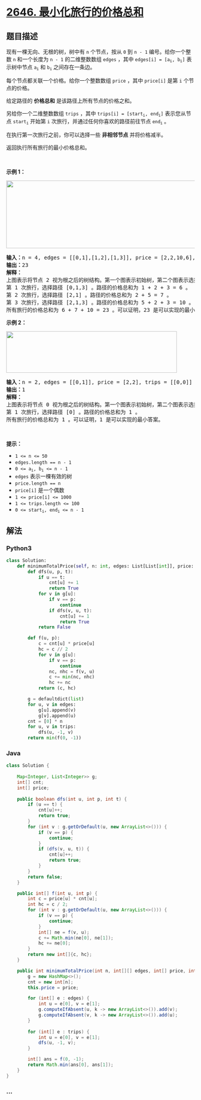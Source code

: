 # [2646. 最小化旅行的价格总和](https://leetcode-cn.com/problems/minimize-the-total-price-of-the-trips)



## 题目描述

<!-- 这里写题目描述 -->

<p>现有一棵无向、无根的树，树中有 <code>n</code> 个节点，按从 <code>0</code> 到 <code>n - 1</code> 编号。给你一个整数 <code>n</code> 和一个长度为 <code>n - 1</code> 的二维整数数组 <code>edges</code> ，其中 <code>edges[i] = [a<sub>i</sub>, b<sub>i</sub>]</code> 表示树中节点 <code>a<sub>i</sub></code> 和 <code>b<sub>i</sub></code> 之间存在一条边。</p>

<p>每个节点都关联一个价格。给你一个整数数组 <code>price</code> ，其中 <code>price[i]</code> 是第 <code>i</code> 个节点的价格。</p>

<p>给定路径的 <strong>价格总和</strong> 是该路径上所有节点的价格之和。</p>

<p>另给你一个二维整数数组 <code>trips</code> ，其中 <code>trips[i] = [start<sub>i</sub>, end<sub>i</sub>]</code> 表示您从节点 <code>start<sub>i</sub></code> 开始第 <code>i</code> 次旅行，并通过任何你喜欢的路径前往节点 <code>end<sub>i</sub></code> 。</p>

<p>在执行第一次旅行之前，你可以选择一些 <strong>非相邻节点</strong> 并将价格减半。</p>

<p>返回执行所有旅行的最小价格总和。</p>

<p>&nbsp;</p>

<p><strong>示例 1：</strong></p>
<img alt="" src="https://assets.leetcode.com/uploads/2023/03/16/diagram2.png" style="width: 541px; height: 181px;">
<pre><strong>输入：</strong>n = 4, edges = [[0,1],[1,2],[1,3]], price = [2,2,10,6], trips = [[0,3],[2,1],[2,3]]
<strong>输出：</strong>23
<strong>解释：
</strong>上图表示将节点 2 视为根之后的树结构。第一个图表示初始树，第二个图表示选择节点 0 、2 和 3 并使其价格减半后的树。
第 1 次旅行，选择路径 [0,1,3] 。路径的价格总和为 1 + 2 + 3 = 6 。
第 2 次旅行，选择路径 [2,1] 。路径的价格总和为 2 + 5 = 7 。
第 3 次旅行，选择路径 [2,1,3] 。路径的价格总和为 5 + 2 + 3 = 10 。
所有旅行的价格总和为 6 + 7 + 10 = 23 。可以证明，23 是可以实现的最小答案。</pre>

<p><strong>示例 2：</strong></p>
<img alt="" src="https://assets.leetcode.com/uploads/2023/03/16/diagram3.png" style="width: 456px; height: 111px;">
<pre><strong>输入：</strong>n = 2, edges = [[0,1]], price = [2,2], trips = [[0,0]]
<strong>输出：</strong>1
<strong>解释：</strong>
上图表示将节点 0 视为根之后的树结构。第一个图表示初始树，第二个图表示选择节点 0 并使其价格减半后的树。 
第 1 次旅行，选择路径 [0] 。路径的价格总和为 1 。 
所有旅行的价格总和为 1 。可以证明，1 是可以实现的最小答案。
</pre>

<p>&nbsp;</p>

<p><strong>提示：</strong></p>

<ul>
	<li><code>1 &lt;= n &lt;= 50</code></li>
	<li><code>edges.length == n - 1</code></li>
	<li><code>0 &lt;= a<sub>i</sub>, b<sub>i</sub> &lt;= n - 1</code></li>
	<li><code>edges</code> 表示一棵有效的树</li>
	<li><code>price.length == n</code></li>
	<li><code>price[i]</code> 是一个偶数</li>
	<li><code>1 &lt;= price[i] &lt;= 1000</code></li>
	<li><code>1 &lt;= trips.length &lt;= 100</code></li>
	<li><code>0 &lt;= start<sub>i</sub>, end<sub>i</sub>&nbsp;&lt;= n - 1</code></li>
</ul>


## 解法

<!-- 这里可写通用的实现逻辑 -->

<!-- tabs:start -->

### **Python3**

<!-- 这里可写当前语言的特殊实现逻辑 -->

```python
class Solution:
    def minimumTotalPrice(self, n: int, edges: List[List[int]], price: List[int], trips: List[List[int]]) -> int:
        def dfs(u, p, t):
            if u == t:
                cnt[u] += 1
                return True
            for v in g[u]:
                if v == p:
                    continue
                if dfs(v, u, t):
                    cnt[u] += 1
                    return True
            return False

        def f(u, p):
            c = cnt[u] * price[u]
            hc = c // 2
            for v in g[u]:
                if v == p:
                    continue
                nc, nhc = f(v, u)
                c += min(nc, nhc)
                hc += nc
            return (c, hc)

        g = defaultdict(list)
        for u, v in edges:
            g[u].append(v)
            g[v].append(u)
        cnt = [0] * n
        for u, v in trips:
            dfs(u, -1, v)
        return min(f(0, -1))
```

### **Java**

<!-- 这里可写当前语言的特殊实现逻辑 -->

```java
class Solution {
    
    Map<Integer, List<Integer>> g;
    int[] cnt;
    int[] price;
    
    public boolean dfs(int u, int p, int t) {
        if (u == t) {
            cnt[u]++;
            return true;
        }
        for (int v : g.getOrDefault(u, new ArrayList<>())) {
            if (v == p) {
                continue;
            }
            if (dfs(v, u, t)) {
                cnt[u]++;
                return true;
            }
        }
        return false;
    }

    public int[] f(int u, int p) {
        int c = price[u] * cnt[u];
        int hc = c / 2;
        for (int v : g.getOrDefault(u, new ArrayList<>())) {
            if (v == p) {
                continue;
            }
            int[] ne = f(v, u);
            c += Math.min(ne[0], ne[1]);
            hc += ne[0];
        }
        return new int[]{c, hc};
    }

    public int minimumTotalPrice(int n, int[][] edges, int[] price, int[][] trips) {
        g = new HashMap<>();
        cnt = new int[n];
        this.price = price;

        for (int[] e : edges) {
            int u = e[0], v = e[1];
            g.computeIfAbsent(u, k -> new ArrayList<>()).add(v);
            g.computeIfAbsent(v, k -> new ArrayList<>()).add(u);
        }
        
        for (int[] e : trips) {
            int u = e[0], v = e[1];
            dfs(u, -1, v);
        }

        int[] ans = f(0, -1);
        return Math.min(ans[0], ans[1]);
    }
}
```

### **...**

```

```

<!-- tabs:end -->
